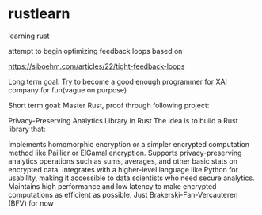 # rustlearn
learning rust

attempt to begin optimizing feedback loops based on

https://siboehm.com/articles/22/tight-feedback-loops

Long term goal: Try to become a good enough programmer for XAI company for fun(vague on purpose)

Short term goal: Master Rust, proof through following project:

Privacy-Preserving Analytics Library in Rust
The idea is to build a Rust library that:

Implements homomorphic encryption or a simpler encrypted computation method like Paillier or ElGamal encryption.
Supports privacy-preserving analytics operations such as sums, averages, and other basic stats on encrypted data.
Integrates with a higher-level language like Python for usability, making it accessible to data scientists who need secure analytics.
Maintains high performance and low latency to make encrypted computations as efficient as possible.
Just Brakerski-Fan-Vercauteren (BFV) for now